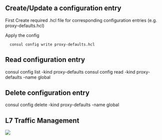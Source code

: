
## Create/Update a configuration entry

First Create required .hcl file for corresponding configuration entries (e.g. proxy-defaults.hcl)

Apply the config 

      consul config write proxy-defaults.hcl
      
      
## Read configuration entry

  consul config list -kind proxy-defaults
  consul config read -kind proxy-defaults -name global 

## Delete configuration entry
 
  consul config delete -kind proxy-defaults -name global
  

## L7 Traffic Management

<img src=https://www.consul.io/img/l7-traffic-stages.svg >

      
